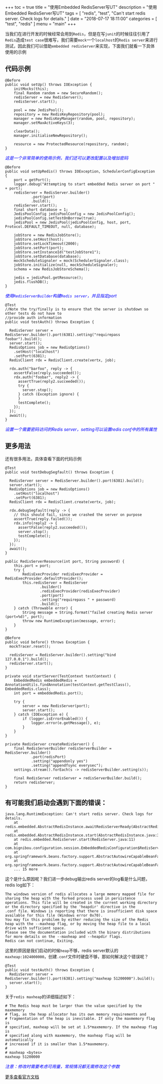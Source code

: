 +++
toc = true
title = "使用Embedded RedisServer写UT"
description = "使用Embedded RedisServer写UT"
tags = [
	"redis",
	"test",
	"Can't start redis server. Check logs for details."
]
date = "2018-07-17 18:11:00"
categories = [
    "test",
	"redis"
]
menu = "main"
+++

当我们在进行开发的时候经常会用到`Redis`，但是在写`junit`的时候往往引用了`Redis`造成`test case`很难写，我们需要`mock`一个`localhost`的`Redis server`来进行测试，因此我们可以借助`embedded redisServer`来实现，下面我们就看一下具体使用的示例

## 代码示例

```
@Before
public void setUp() throws IOException {
    initMocks(this);
    final Random random = new SecureRandom();
    redisServer = new RedisServer();
    redisServer.start();
 
    pool = new JedisPool();
    repository = new RedisKeyRepository(pool);
    manager = new RedisKeyManager(random, pool, repository);
    manager.setMaxActiveKeys(3);
 
    clearData();
    manager.initialiseNewRepository();
 
    resource = new ProtectedResource(repository, random);
}
```

<span style="color:blue">*这是一个非常简单的使用示例，我们还可以更改配置以及增加密码*</span>

```
@Before
public void setUpRedis() throws IOException, SchedulerConfigException {
    port = getPort();
    logger.debug("Attempting to start embedded Redis server on port " + port);
    redisServer = RedisServer.builder()
            .port(port)
            .build();
    redisServer.start();
    final short database = 1;
    JedisPoolConfig jedisPoolConfig = new JedisPoolConfig();
    jedisPoolConfig.setTestOnBorrow(true);
    jedisPool = new JedisPool(jedisPoolConfig, host, port, Protocol.DEFAULT_TIMEOUT, null, database);
 
    jobStore = new RedisJobStore();
    jobStore.setHost(host);
    jobStore.setLockTimeout(2000);
    jobStore.setPort(port);
    jobStore.setInstanceId("testJobStore1");
    jobStore.setDatabase(database);
    mockScheduleSignaler = mock(SchedulerSignaler.class);
    jobStore.initialize(null, mockScheduleSignaler);
    schema = new RedisJobStoreSchema();
 
    jedis = jedisPool.getResource();
    jedis.flushDB();
}
```

<span style="color:blue">*使用`RedisServerBuilder`构建`Redis server`，并且指定port*</span>

```
@Test
//Note the try/finally is to ensure that the server is shutdown so other tests do not have to
//provide auth information
public void testAuth() throws Exception {
 
  RedisServer server = RedisServer.builder().port(6381).setting("requirepass foobar").build();
  server.start();
  RedisOptions job = new RedisOptions()
    .setHost("localhost")
    .setPort(6381);
  RedisClient rdx = RedisClient.create(vertx, job);
 
  rdx.auth("barfoo", reply -> {
    assertFalse(reply.succeeded());
    rdx.auth("foobar", reply2 -> {
      assertTrue(reply2.succeeded());
      try {
        server.stop();
      } catch (Exception ignore) {
      }
      testComplete();
    });
  });
  await();
}
```

<span style="color:blue">*设置一个需要密码访问的Redis server，setting可以设置redis conf中的所有属性*</span>

## 更多用法

还有很多用法，具体查看下面的代码示例

```
@Test
public void testDebugSegfault() throws Exception {
 
  RedisServer server = RedisServer.builder().port(6381).build();
  server.start();
  RedisOptions job = new RedisOptions()
    .setHost("localhost")
    .setPort(6381);
  RedisClient rdx = RedisClient.create(vertx, job);
 
  rdx.debugSegfault(reply -> {
    // this should fail, since we crashed the server on purpose
    assertTrue(reply.failed());
    rdx.info(reply2 -> {
      assertFalse(reply2.succeeded());
      server.stop();
      testComplete();
    });
  });
  await();
}

public RedisServerResource(int port, String password) {
    this.port = port;
    try {
        RedisExecProvider redisExecProvider = RedisExecProvider.defaultProvider();
        this.redisServer = RedisServer
                .builder()
                .redisExecProvider(redisExecProvider)
                .port(port)
                .setting("requirepass " + password)
                .build();
    } catch (Throwable error) {
        String message = String.format("failed creating Redis server (port=%d)", port);
        throw new RuntimeException(message, error);
    }
}

@Before
public void before() throws Exception {
  mockTracer.reset();
 
  redisServer = RedisServer.builder().setting("bind 127.0.0.1").build();
  redisServer.start();
} 

private void startServer(TestContext testContext) {
    EmbeddedRedis embeddedRedis = AnnotationUtils.findAnnotation(testContext.getTestClass(), EmbeddedRedis.class);
    int port = embeddedRedis.port();
 
    try {
        server = new RedisServer(port);
        server.start();
    } catch (IOException e) {
        if (logger.isErrorEnabled()) {
            logger.error(e.getMessage(), e);
        }
    }
}

private RedisServer createRedisServer() {
    final RedisServerBuilder redisServerBuilder = RedisServer.builder()
            .port(redisPort)
            .setting("appendonly yes")
            .setting("appendfsync everysec");
    settings.stream().forEach(s -> redisServerBuilder.setting(s));
 
    final RedisServer redisServer = redisServerBuilder.build();
    return redisServer;
}
```

## 有可能我们启动会遇到下面的错误：

```
java.lang.RuntimeException: Can't start redis server. Check logs for details.
    at redis.embedded.AbstractRedisInstance.awaitRedisServerReady(AbstractRedisInstance.java:66)
    at redis.embedded.AbstractRedisInstance.start(AbstractRedisInstance.java:37)
    at redis.embedded.RedisServer.start(RedisServer.java:11)
    at com.bignibou.configuration.session.EmbeddedRedisConfiguration$RedisServerBean.afterPropertiesSet(EmbeddedRedisConfiguration.java:26)
    at org.springframework.beans.factory.support.AbstractAutowireCapableBeanFactory.invokeInitMethods(AbstractAutowireCapableBeanFactory.java:1633)
    at org.springframework.beans.factory.support.AbstractAutowireCapableBeanFactory.initializeBean(AbstractAutowireCapableBeanFactory.java:1570)
    ... 15 more
```

这个是什么原因呢？我们进一步debug输出redis server的log看是什么问题，redis log如下：

```
The windows version of redis allocates a large memory mapped file for sharing the heap with the forked process used in persistence operations. This file will be created in the current working directory or the directory specified by the 'heapdir' directive in the
.conf file. Windows is reporting that there is insufficient disk space available for this file (Windows error 0x70).
You may fix this probilem by either reducing the size of the Redis heap with the --maxheap flag, or by moving the heap file to a local drive with sufficient space.
Please see the documentation included with the binary distributions for more details on the --maxheap and --heapdir flags.
Redis can not continue, Exiting.
```

这里的原因是我们启动的时候`heap`不够，redis server默认的`maxheap:1024000000`，创建`.conf`文件时硬盘不够，那如何解决这个错误呢？

```
@Test
public void testAuth() throws Exception {
  RedisServer server = RedisServer.builder().port(6381).setting("maxheap 51200000").build();
  server.start();
}
```

关于`redis maxheap`的详细描述如下：

```
# The Redis heap must be larger than the value specified by the maxmemory
# flag, as the heap allocator has its own memory requirements and
# fragmentation of the heap is inevitable. If only the maxmemory flag is
# specified, maxheap will be set at 1.5*maxmemory. If the maxheap flag is
# specified along with maxmemory, the maxheap flag will be automatically
# increased if it is smaller than 1.5*maxmemory.
# 
# maxheap <bytes>
maxheap 51200000
```

<span style="color:blue">*注意：修改时需要考虑可用量，常规情况都无需修改这个参数*</span>

[更多查看官方文档](https://www.programcreek.com/java-api-examples/index.php?api=redis.embedded.RedisServer)